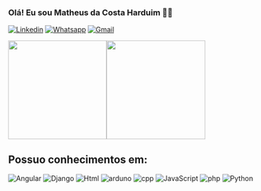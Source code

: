 ### Olá! Eu sou Matheus da Costa Harduim 👋🏽

[![Linkedin](https://img.shields.io/badge/LinkedIn-0077B5?style=for-the-badge&logo=linkedin&logoColor=white)](www.linkedin.com/in/MCHarduim)
[![Whatsapp](https://img.shields.io/badge/WhatsApp-25D366?style=for-the-badge&logo=whatsapp&logoColor=white)]()
[![Gmail](https://img.shields.io/badge/Gmail-D14836?style=for-the-badge&logo=gmail&logoColor=white)]()

<!-- ![Harduim GitHub stats](https://github-readme-stats.vercel.app/api?username=harduim300&show_icons=true&theme=tokyonight&height=400)
![Harduim Githhub Percent](https://github-readme-stats.vercel.app/api/top-langs/?username=harduim300&theme=tokyonight&200.25rem) -->

<div style="display: flex; flex-direction: row;">
    <img src="https://github-readme-stats.vercel.app/api?username=harduim300&show_icons=true&theme=tokyonight" height="200.25rem" />
    <img src="https://github-readme-stats.vercel.app/api/top-langs/?username=harduim300&theme=tokyonight" height="200.25rem" />
</div>

<!-- <div style="display: flex; flex-wrap: wrap; justify-content: center;">
    <img src="https://github-readme-stats.vercel.app/api?username=harduim300&show_icons=true&theme=tokyonight" style="height: auto; max-width: 65%; flex: 1 1 45%;" />
    <img src="https://github-readme-stats.vercel.app/api/top-langs/?username=harduim300&theme=tokyonight" style="height: auto; max-width: 28.5%; flex: 1 1 45%;" />
</div> -->

## Possuo conhecimentos em:
![Angular](https://img.shields.io/badge/Angular-DD0031?style=for-the-badge&logo=angular&logoColor=white)
![Django](https://img.shields.io/badge/Django-092E20?style=for-the-badge&logo=django&logoColor=white)
![Html](https://img.shields.io/badge/HTML5-E34F26?style=for-the-badge&logo=html5&logoColor=white)
![arduno](https://img.shields.io/badge/Arduino-00979D?style=for-the-badge&logo=Arduino&logoColor=white)
![cpp](https://img.shields.io/badge/C%2B%2B-00599C?style=for-the-badge&logo=c%2B%2B&logoColor=white)
![JavaScript](https://img.shields.io/badge/JavaScript-F7DF1E?style=for-the-badge&logo=javascript&logoColor=black)
![php](https://img.shields.io/badge/PHP-777BB4?style=for-the-badge&logo=php&logoColor=white)
![Python](https://img.shields.io/badge/Python-3776AB?style=for-the-badge&logo=python&logoColor=white)


<!--
**harduim300/harduim300** is a ✨ _special_ ✨ repository because its `README.md` (this file) appears on your GitHub profile.

Here are some ideas to get you started:

- 🔭 I’m currently working on ...
- 🌱 I’m currently learning ...
- 👯 I’m looking to collaborate on ...
- 🤔 I’m looking for help with ...
- 💬 Ask me about ...
- 📫 How to reach me: ...
- 😄 Pronouns: ...
- ⚡ Fun fact: ...
-->

